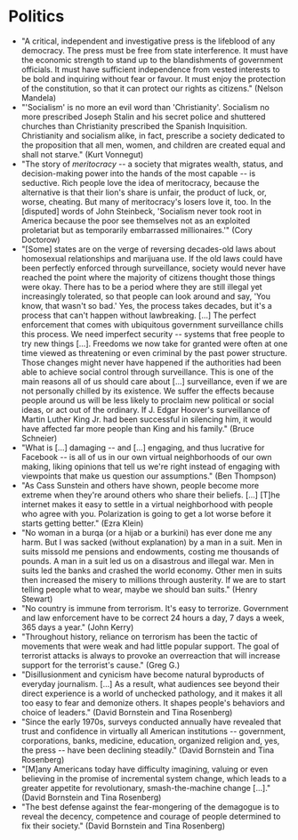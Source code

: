 # Politics

 * "A critical, independent and investigative press is the lifeblood of any democracy. The press must be free from state interference. It must have the economic strength to stand up to the blandishments of government officials. It must have sufficient independence from vested interests to be bold and inquiring without fear or favour. It must enjoy the protection of the constitution, so that it can protect our rights as citizens." (Nelson Mandela)
 * "'Socialism' is no more an evil word than 'Christianity'. Socialism no more prescribed Joseph Stalin and his secret police and shuttered churches than Christianity prescribed the Spanish Inquisition. Christianity and socialism alike, in fact, prescribe a society dedicated to the proposition that all men, women, and children are created equal and shall not starve." (Kurt Vonnegut)
 * "The story of *meritocracy* -- a society that migrates wealth, status, and decision-making power into the hands of the most capable -- is seductive. Rich people love the idea of meritocracy, because the alternative is that their lion's share is unfair, the product of luck, or, worse, cheating. But many of meritocracy's losers love it, too. In the [disputed] words of John Steinbeck, 'Socialism never took root in America because the poor see themselves not as an exploited proletariat but as temporarily embarrassed millionaires.'" (Cory Doctorow)
 * "[Some] states are on the verge of reversing decades-old laws about homosexual relationships and marijuana use. If the old laws could have been perfectly enforced through surveillance, society would never have reached the point where the majority of citizens thought those things were okay. There has to be a period where they are still illegal yet increasingly tolerated, so that people can look around and say, 'You know, that wasn't so bad.' Yes, the process takes decades, but it's a process that can't happen without lawbreaking. [...] The perfect enforcement that comes with ubiquitous government surveillance chills this process. We need imperfect security -- systems that free people to try new things [...]. Freedoms we now take for granted were often at one time viewed as threatening or even criminal by the past power structure. Those changes might never have happened if the authorities had been able to achieve social control through surveillance. This is one of the main reasons all of us should care about [...] surveillance, even if we are not personally chilled by its existence. We suffer the effects because people around us will be less likely to proclaim new political or social ideas, or act out of the ordinary. If J. Edgar Hoover's surveillance of Martin Luther King Jr. had been successful in silencing him, it would have affected far more people than King and his family." (Bruce Schneier)
 * "What is [...] damaging -- and [...] engaging, and thus lucrative for Facebook -- is all of us in our own virtual neighborhoods of our own making, liking opinions that tell us we're right instead of engaging with viewpoints that make us question our assumptions." (Ben Thompson)
 * "As Cass Sunstein and others have shown, people become more extreme when they're around others who share their beliefs. [...] [T]he internet makes it easy to settle in a virtual neighborhood with people who agree with you. Polarization is going to get a lot worse before it starts getting better." (Ezra Klein)
 * "No woman in a burqa (or a hijab or a burkini) has ever done me any harm. But I was sacked (without explanation) by a man in a suit. Men in suits missold me pensions and endowments, costing me thousands of pounds. A man in a suit led us on a disastrous and illegal war. Men in suits led the banks and crashed the world economy. Other men in suits then increased the misery to millions through austerity. If we are to start telling people what to wear, maybe we should ban suits." (Henry Stewart)
 * "No country is immune from terrorism. It's easy to terrorize. Government and law enforcement have to be correct 24 hours a day, 7 days a week, 365 days a year." (John Kerry)
 * "Throughout history, reliance on terrorism has been the tactic of movements that were weak and had little popular support. The goal of terrorist attacks is always to provoke an overreaction that will increase support for the terrorist's cause." (Greg G.)
 * "Disillusionment and cynicism have become natural byproducts of everyday journalism. [...] As a result, what audiences see beyond their direct experience is a world of unchecked pathology, and it makes it all too easy to fear and demonize others. It shapes people's behaviors and choice of leaders." (David Bornstein and Tina Rosenberg)
 * "Since the early 1970s, surveys conducted annually have revealed that trust and confidence in virtually all American institutions -- government, corporations, banks, medicine, education, organized religion and, yes, the press -- have been declining steadily." (David Bornstein and Tina Rosenberg)
 * "[M]any Americans today have difficulty imagining, valuing or even believing in the promise of incremental system change, which leads to a greater appetite for revolutionary, smash-the-machine change [...]." (David Bornstein and Tina Rosenberg)
 * "The best defense against the fear-mongering of the demagogue is to reveal the decency, competence and courage of people determined to fix their society." (David Bornstein and Tina Rosenberg)
